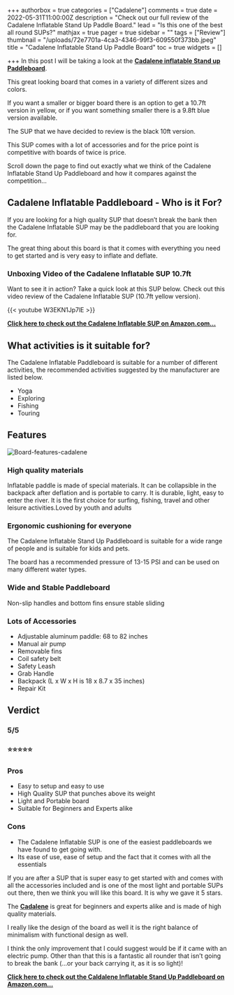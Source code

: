 +++
authorbox = true
categories = ["Cadalene"]
comments = true
date = 2022-05-31T11:00:00Z
description = "Check out our full review of the Cadalene Inflatable Stand Up Paddle Board."
lead = "Is this one of the best all round SUPs?"
mathjax = true
pager = true
sidebar = ""
tags = ["Review"]
thumbnail = "/uploads/72e7701a-4ca3-4346-99f3-609550f373bb.jpeg"
title = "Cadalene Inflatable Stand Up Paddle Board"
toc = true
widgets = []

+++
In this post I will be taking a look at the [**Cadalene inflatable Stand up Paddleboard**](https://www.amazon.com/CADALENE-Inflatable-Accessories-Backpack-Non-Slip/dp/B09JZCDTLM?th=1&linkCode=ll1&tag=paddleboardmaster-20&linkId=c5afb6bf8a52bf26d7830bd1bc48ded6&language=en_US&ref_=as_li_ss_tl).

This great looking board that comes in a variety of different sizes and colors.

If you want a smaller or bigger board there is an option to get a 10.7ft version in yellow, or if you want something smaller there is a 9.8ft blue version available.

The SUP that we have decided to review is the black 10ft version.

This SUP comes with a lot of accessories and for the price point is competitive with boards of twice is price.

Scroll down the page to find out exactly what we think of the Cadalene Inflatable Stand Up Paddleboard and how it compares against the competition…

## Cadalene Inflatable Paddleboard - Who is it For?

If you are looking for a high quality SUP that doesn’t break the bank then the Cadalene Inflatable SUP may be the paddleboard that you are looking for.

The great thing about this board is that it comes with everything you need to get started and is very easy to inflate and deflate.

### Unboxing Video of the Cadalene Inflatable SUP 10.7ft

Want to see it in action? Take a quick look at this SUP below.  Check out this video review of the Cadalene Inflatable SUP (10.7ft yellow version).

{{< youtube W3EKN1Jp7lE >}}

[**Click here to check out the Cadalene Inflatable SUP on Amazon.com…**](https://www.amazon.com/CADALENE-Inflatable-Accessories-Backpack-Non-Slip/dp/B09JZCDTLM?th=1&linkCode=ll1&tag=paddleboardmaster-20&linkId=c5afb6bf8a52bf26d7830bd1bc48ded6&language=en_US&ref_=as_li_ss_tl)

## What activities is it suitable for?

The Cadalene Inflatable Paddleboard is suitable for a number of different activities, the recommended activities suggested by the manufacturer are listed below.

* Yoga
* Exploring
* Fishing
* Touring

## Features

![Board-features-cadalene](/uploads/557050ba-0d2e-409f-943c-8207c30f8241.jpeg "Board-features-cadalene")

### High quality materials

Inflatable paddle is made of special materials. It can be collapsible in the backpack after deflation and is portable to carry. It is durable, light, easy to enter the river. It is the first choice for surfing, fishing, travel and other leisure activities.Loved by youth and adults

### Ergonomic cushioning for everyone

The Cadalene Inflatable Stand Up Paddleboard is suitable for a wide range of people and is suitable for kids and pets.

The board has a recommended pressure of 13-15 PSI and can be used on many different water types.

### Wide and Stable Paddleboard

Non-slip handles and bottom fins ensure stable sliding

### Lots of Accessories

* Adjustable aluminum paddle: 68 to 82 inches
* Manual air pump
* Removable fins
* Coil safety belt
* Safety Leash
* Grab Handle
* Backpack (L x W x H is 18 x 8.7 x 35 inches)
* Repair Kit

## Verdict

### 5/5

### ⭐⭐⭐⭐⭐

### **Pros**

* Easy to setup and easy to use
* High Quality SUP that punches above its weight
* Light and Portable board
* Suitable for Beginners and Experts alike

### **Cons**

* The Cadalene Inflatable SUP is one of the easiest paddleboards we have found to get going with.
* Its ease of use, ease of setup and the fact that it comes with all the essentials

If you are after a SUP that is super easy to get started with and comes with all the accessories included and is one of the most light and portable SUPs out there, then we think you will like this board.  It is why we gave it 5 stars.

The [**Cadalene**](/categories/cadalene/) is great for beginners and experts alike and  is made of high quality materials.

I really like the design of the board as well it is the right balance of minimalism with functional design as well.

I think the only improvement that I could suggest would be if it came with an electric pump.  Other than that this is a fantastic all rounder that isn’t going to break the bank (…or your back carrying it, as it is so light)!

[**Click here to check out the Caldalene Inflatable Stand Up Paddleboard on Amazon.com…**](https://www.amazon.com/CADALENE-Inflatable-Accessories-Backpack-Non-Slip/dp/B09JZCDTLM?th=1&linkCode=ll1&tag=paddleboardmaster-20&linkId=c5afb6bf8a52bf26d7830bd1bc48ded6&language=en_US&ref_=as_li_ss_tl)